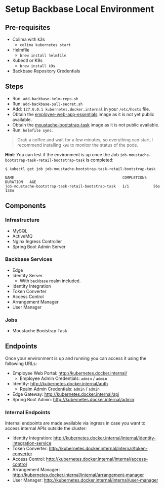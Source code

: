 # Setup Backbase Local Environment

## Pre-requisites

- Colima with k3s
    * `colima kubernetes start`
- Helmfile
    * `brew install helmfile`
- Kubectl or K9s
    * `brew install k9s`
- Backbase Repository Credentials

## Steps

* Run: `add-backbase-helm-repo.sh`
* Run: `add-backbase-pull-secret.sh`
* Add: `127.0.0.1 kubernetes.docker.internal` in your `/etc/hosts` file.
* Obtain the [employee-web-app-essentials](images/employee-web-app-essentials/README.md) image as it is not yet public
  available.
* Obtain the [moustache-bootstrap-task](images/moustache-bootstrap-task/README.md) image as it is not public available.
* Run: `helmfile sync`.

> Grab a coffee and wait for a few minutes, so everything can start. I recommend installing `k9s` to monitor the status
> of the pods.

**Hint**: You can test if the environment is up once the Job `job-moustache-bootstrap-task-retail-bootstrap-task` is completed:
```shell
$ kubectl get job job-moustache-bootstrap-task-retail-bootstrap-task

NAME                                                 COMPLETIONS   DURATION   AGE
job-moustache-bootstrap-task-retail-bootstrap-task   1/1           56s        138m
```

## Components
### Infrastructure

- MySQL
- ActiveMQ
- Nginx Ingress Controller
- Spring Boot Admin Server

### Backbase Services

- Edge
- Identity Server
  * With `backbase` realm included.
- Identity Integration
- Token Converter
- Access Control
- Arrangement Manager
- User Manager

### Jobs
- Moustache Bootstrap Task

## Endpoints

Once your environment is up and running you can access it using the following URLs:

- Employee Web Portal: http://kubernetes.docker.internal/
    * Employee Admin Credentials: `admin` / `admin`
- Identity: http://kubernetes.docker.internal/auth
    * Realm Admin Credentials: `admin` / `admin`
- Edge Gateway: http://kubernetes.docker.internal/api
- Spring Boot Admin: http://kubernetes.docker.internal/admin

### Internal Endpoints

Internal endpoints are made available via ingress in case you want to access internal APIs outside the cluster:

- Identity Integration: http://kubernetes.docker.internal/internal/identity-integration-service
- Token Converter: http://kubernetes.docker.internal/internal/token-converter
- Access Control: http://kubernetes.docker.internal/internal/access-control
- Arrangement Manager: http://kubernetes.docker.internal/internal/arrangement-manager
- User Manager: http://kubernetes.docker.internal/internal/user-manager
